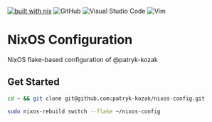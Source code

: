 [![built with nix](https://builtwithnix.org/badge.svg)](https://builtwithnix.org)
![GitHub](https://img.shields.io/badge/github-%23121011.svg?style=for-the-badge&logo=github&logoColor=white)
![Visual Studio Code](https://img.shields.io/badge/Visual%20Studio%20Code-0078d7.svg?style=for-the-badge&logo=visual-studio-code&logoColor=white)
![Vim](https://img.shields.io/badge/VIM-%2311AB00.svg?style=for-the-badge&logo=vim&logoColor=white)

# NixOS Configuration

NixOS flake-based configuration of @patryk-kozak

## Get Started

```bash
cd ~ && git clone git@github.com:patryk-kozak/nixos-config.git
```

```bash
sudo nixos-rebuild switch --flake ~/nixos-config
```
